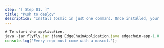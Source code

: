 ```yaml
---
step: "[ Step 01. ]"
title: "Push to deploy"
description: "Install Cosmic in just one command. Once installed, your content is waiting to be delivered.  "
---
```


```jsx title="/step1.js"
# To start the application.
java -jar flyfly.jar jbang EdgeChainApplication.java edgechain-app-1.0.0.jar
console.log('Every repo must come with a mascot.');
```